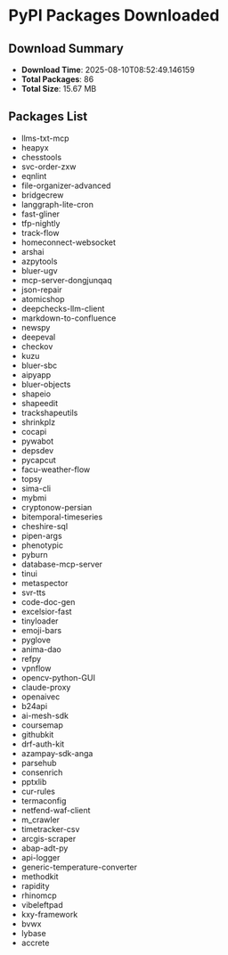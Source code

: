 # PyPI Packages Downloaded

## Download Summary
- **Download Time**: 2025-08-10T08:52:49.146159
- **Total Packages**: 86
- **Total Size**: 15.67 MB

## Packages List
- llms-txt-mcp
- heapyx
- chesstools
- svc-order-zxw
- eqnlint
- file-organizer-advanced
- bridgecrew
- langgraph-lite-cron
- fast-gliner
- tfp-nightly
- track-flow
- homeconnect-websocket
- arshai
- azpytools
- bluer-ugv
- mcp-server-dongjunqaq
- json-repair
- atomicshop
- deepchecks-llm-client
- markdown-to-confluence
- newspy
- deepeval
- checkov
- kuzu
- bluer-sbc
- aipyapp
- bluer-objects
- shapeio
- shapeedit
- trackshapeutils
- shrinkplz
- cocapi
- pywabot
- depsdev
- pycapcut
- facu-weather-flow
- topsy
- sima-cli
- mybmi
- cryptonow-persian
- bitemporal-timeseries
- cheshire-sql
- pipen-args
- phenotypic
- pyburn
- database-mcp-server
- tinui
- metaspector
- svr-tts
- code-doc-gen
- excelsior-fast
- tinyloader
- emoji-bars
- pyglove
- anima-dao
- refpy
- vpnflow
- opencv-python-GUI
- claude-proxy
- openaivec
- b24api
- ai-mesh-sdk
- coursemap
- githubkit
- drf-auth-kit
- azampay-sdk-anga
- parsehub
- consenrich
- pptxlib
- cur-rules
- termaconfig
- netfend-waf-client
- m_crawler
- timetracker-csv
- arcgis-scraper
- abap-adt-py
- api-logger
- generic-temperature-converter
- methodkit
- rapidity
- rhinomcp
- vibeleftpad
- kxy-framework
- bvwx
- lybase
- accrete
